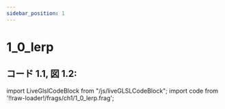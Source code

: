```yaml
---
sidebar_position: 1
---
```


# 1_0_lerp
## コード 1.1, 図 1.2: 

import LiveGlslCodeBlock from "/js/liveGLSLCodeBlock";
import code from '!!raw-loader!/frags/ch1/1_0_lerp.frag';

<LiveGlslCodeBlock fragName='1_0_lerp.frag' fragCode={code} />
